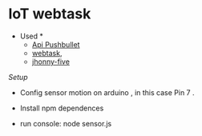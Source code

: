 # IoT webtask 

* Used * 
  - [Api Pushbullet](https://www.pushbullet.co)
  - [webtask](https://webtask.io),
  - [jhonny-five](https://github.com/rwaldron/johnny-five) 

*Setup*

- Config sensor motion on arduino , in this case Pin 7 .

- Install npm dependences

- run console: node sensor.js
